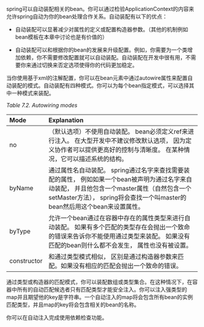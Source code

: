 spring可以自动装配相关的bean。你可以通过检验ApplicationContext的内容来允许spring自动为你的bean处理合作关系。自动装配有以下的优点：

* 自动装配可以显著减少对属性的定义或配置构造器参数。（其他的机制例如bean模板在本章中讨论也是有价值的）

* 自动装配可以和根据你的bean的发展来升级配置。例如，你需要为一个类增加依赖，你不需要修改配置就可以自动装配。自动装配在开发中很有用，不需要你来通过切换来否定选项使得你的代码更加稳定。

当你使用基于xml的注解配置，你可以在bean元素中通过autowire属性来配置自动装配的模式。自动装配有四种模式。你可以为每个bean指定模式，可以选择其中一种模式来装配。

_Table 7.2. Autowiring modes_

| Mode | Explanation |
| :--- | :--- |
| no | （默认选项）不使用自动装配。 bean必须定义ref来进行注入。 在大型开发中不建议修改默认选项， 因为定义协作者可以提供更高好的控制与清晰度。 在某种情况，它可以描述系统的结构。 |
| byName | 通过属性名自动装配。 spring通过名字来查找需要装配的属性， 例如如果一个bean被声明为通过名字来自动装配， 并且他包含一个master属性（自然包含一个setMaster方法）， spring将会查找一个叫master的bean然后用这个bean来设置属性。 |
| byType | 允许一个bean通过在容器中存在的属性类型来进行自动装配。 如果有多个匹配的类型存在会抛出一个致命的错误来告诉你不能使用通过类型来装配。 如果没有匹配的bean则什么都不会发生， 属性也没有被设置。 |
| constructor | 和通过类型模式相似， 区别是通过构造器参数来匹配。如果没有相应的匹配会抛出一个致命的错误。 |

通过类型或构造器的匹配模式，你可以装配数组或类型集合。在这种情况下，在容器中所有的自动匹配候选者只有匹配类型才能安全注入。你可以注入强类型的map并且期望他的key是字符串。一个自动注入的map将会包含所有bean的实例匹配类型，并且map的key将会包含相关的bean的名称。

你可以在自动注入完成使用依赖检查功能。
